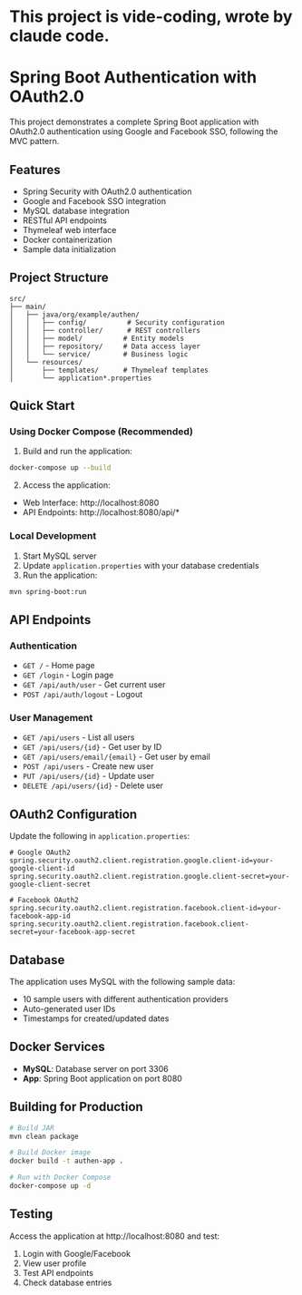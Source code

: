 # This project is vide-coding, wrote by claude code.
# Spring Boot Authentication with OAuth2.0

This project demonstrates a complete Spring Boot application with OAuth2.0 authentication using Google and Facebook SSO, following the MVC pattern.

## Features

- Spring Security with OAuth2.0 authentication
- Google and Facebook SSO integration
- MySQL database integration
- RESTful API endpoints
- Thymeleaf web interface
- Docker containerization
- Sample data initialization

## Project Structure

```
src/
├── main/
│   ├── java/org/example/authen/
│   │   ├── config/          # Security configuration
│   │   ├── controller/      # REST controllers
│   │   ├── model/          # Entity models
│   │   ├── repository/     # Data access layer
│   │   └── service/        # Business logic
│   └── resources/
│       ├── templates/      # Thymeleaf templates
│       └── application*.properties
```

## Quick Start

### Using Docker Compose (Recommended)

1. Build and run the application:
```bash
docker-compose up --build
```

2. Access the application:
- Web Interface: http://localhost:8080
- API Endpoints: http://localhost:8080/api/*

### Local Development

1. Start MySQL server
2. Update `application.properties` with your database credentials
3. Run the application:
```bash
mvn spring-boot:run
```

## API Endpoints

### Authentication
- `GET /` - Home page
- `GET /login` - Login page
- `GET /api/auth/user` - Get current user
- `POST /api/auth/logout` - Logout

### User Management
- `GET /api/users` - List all users
- `GET /api/users/{id}` - Get user by ID
- `GET /api/users/email/{email}` - Get user by email
- `POST /api/users` - Create new user
- `PUT /api/users/{id}` - Update user
- `DELETE /api/users/{id}` - Delete user

## OAuth2 Configuration

Update the following in `application.properties`:

```properties
# Google OAuth2
spring.security.oauth2.client.registration.google.client-id=your-google-client-id
spring.security.oauth2.client.registration.google.client-secret=your-google-client-secret

# Facebook OAuth2
spring.security.oauth2.client.registration.facebook.client-id=your-facebook-app-id
spring.security.oauth2.client.registration.facebook.client-secret=your-facebook-app-secret
```

## Database

The application uses MySQL with the following sample data:
- 10 sample users with different authentication providers
- Auto-generated user IDs
- Timestamps for created/updated dates

## Docker Services

- **MySQL**: Database server on port 3306
- **App**: Spring Boot application on port 8080

## Building for Production

```bash
# Build JAR
mvn clean package

# Build Docker image
docker build -t authen-app .

# Run with Docker Compose
docker-compose up -d
```

## Testing

Access the application at http://localhost:8080 and test:
1. Login with Google/Facebook
2. View user profile
3. Test API endpoints
4. Check database entries